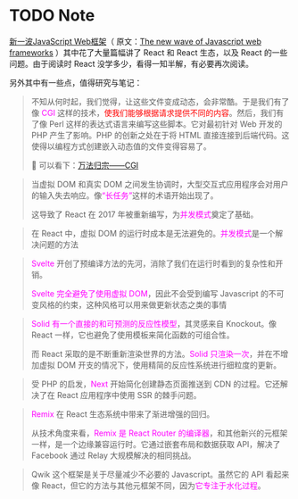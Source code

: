 # TODO Note



[新一波JavaScript Web框架](https://mp.weixin.qq.com/s/2MrTEz_YXIxsqc1z69mJNA)（ 原文：[The new wave of Javascript web frameworks](https://frontendmastery.com/posts/the-new-wave-of-javascript-web-frameworks/) ）其中花了大量篇幅讲了 React 和 React 生态，以及 React 的一些问题。由于阅读时 React 没学多少，看得一知半解，有必要再次阅读。

另外其中有一些点，值得研究与笔记：

> 不知从何时起，我们觉得，让这些文件变成动态，会非常酷。于是我们有了像 <font color=fuchsia>CGI</font> 这样的技术，<font color=red>使我们能够根据请求提供不同的内容</font>。然后，我们有了像 Perl 这样的表达式语言来编写这些脚本。它对最初针对 Web 开发的 PHP 产生了影响。PHP 的创新之处在于将 HTML 直接连接到后端代码。这使得以编程方式创建嵌入动态值的文件变得容易了。
>
> 👀 可以看下：[万法归宗——CGI](https://zhuanlan.zhihu.com/p/25013398)

> 当虚拟 DOM 和真实 DOM 之间发生协调时，大型交互式应用程序会对用户的输入失去响应。像<font color=fuchsia>“长任务”</font>这样的术语开始出现了。
>
> 这导致了 React 在 2017 年被重新编写，为<font color=fuchsia>并发模式</font>奠定了基础。

> 在 React 中，虚拟 DOM 的运行时成本是无法避免的。<font color=fuchsia>并发模式</font>是一个解决问题的方法

> <font color=fuchsia>Svelte</font> 开创了预编译方法的先河，消除了我们在运行时看到的复杂性和开销。
>
> <font color=fuchsia>Svelte 完全避免了使用虚拟 DOM</font>，因此不会受到编写 Javascript 的不可变风格的约束，这种风格可以用来做更新状态之类的事情

> <font color=fuchsia>Solid 有一个直接的和可预测的反应性模型</font>，其灵感来自 Knockout。像 React 一样，它也避免了使用模板来简化函数的可组合性。
>
> 而 React 采取的是不断重新渲染世界的方法。<font color=fuchsia>Solid 只渲染一次</font>，并在不增加虚拟 DOM 开支的情况下，使用精简的反应性系统进行细粒度的更新。

> 受 PHP 的启发，<font color=fuchsia>Next</font> 开始简化创建静态页面推送到 CDN 的过程。它还解决了在 React 应用程序中使用 SSR 的棘手问题。

> <font color=fuchsia>Remix</font> 在 React 生态系统中带来了渐进增强的回归。
>
> 从技术角度来看，<font color=fuchsia>Remix 是 React Router 的编译器</font>，和其他新兴的元框架一样，是一个边缘兼容运行时。它通过嵌套布局和数据获取 API，解决了 Facebook 通过 Relay 大规模解决的相同挑战。

> Qwik 这个框架是关于尽量减少不必要的 Javascript。虽然它的 API 看起来像 React，但它的方法与其他元框架不同，因为<font color=fuchsia>它专注于水化过程</font>。